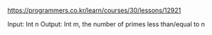 https://programmers.co.kr/learn/courses/30/lessons/12921

Input: Int n
Output: Int m, the number of primes less than/equal to n